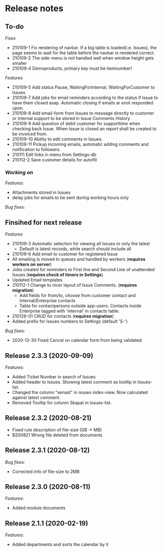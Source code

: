 # Release notes
## To-do
*Fixes*
* 210109-1 Fix rendering of navbar. If a big table is loaded(i.e. Issues), the page seems to wait for the table before the navbar is rendered correct.
* 210109-2 The side-menu is not handled well when window height gets smaller
* 210109-4 Demoproducts, primary key must be itemnumber!

*Features*
* 210109-5  Add status Pause, WaitingForInternal, WaitingForCustomer to Issues
* 210109-7  Add jobs for email reminders according to the status if Issue to have them closed asap. Automatic closing if emails ar enot responded upon.
* 210109-8  Add email-form from Issues to message directly to customer or internal support to be stored in Issue Comments History
* 210109-9  Add question of debit customer for supporttime when checking back Issue. When Issue is closed an report shall be created to be invoiced from.
* 210109-10 Ability to edit comments in Issues.
* 210109-11 Pickup incoming emails, automatic adding comments and notification to followers.
* 210111    Edit links in menu from Settings-db
* 210112-2  Save customer details for autofill


### ***Working on***
*Features:*
* Attachments stored in Issues
* delay jobs for emails to be sent during working hours only

*Bug fixes:*
## Finsihed for next release
*Features*
* 210109-3 Automatic selection for viewing all Issues or only the latest
    * Default is latest records, while search should include all
* 210109-6  Add email to customer for registered Issue
* All emailing is moved to queues and handled by workers (**requires workers on server**)
* Jobs created for reminders to First line and Second Line of unattended Issues (**requires check of timers in Settings**)
* Updated Email templates
* 210112-1  Change to nicer layout of Issue Comments. (**requires migration**)
    * Add fields for from/to, choose from customer contact and Internal/Enterprise contacts
    * Table for contactpersons outside app-users. Contacts inside Enterprise tagged with 'internal' in contacts table.
* 210126-01 CRUD for contacts (**requires migration**)
* Added prefix for Issues numbers to Settings (default 'S-')

*Bug fixes:*
* 2020-12-30 Fixed Cancel on calendar form from being validated
## **Release 2.3.3 (2020-09-09)**
*Features:*
* Added Ticket Number in search of Issues
* Added header to Issues. Showing latest comment as tooltip in Issues-list.
* Changed the column "senast" in issues index-view. Now calculated against latest comment.
* Removed Tooltip for column Skapat in Issues-list.

## **Release 2.3.2 (2020-08-21)**
* Fixed rule description of file-size (GB -> MB)
* B200821 Wrong file deleted from documents

## **Release 2.3.1 (2020-08-12)**
*Bug fixes:*
* Corrected info of file-size to 2MB
	
## **Release 2.3.0 (2020-08-11)**
*Features:*
* Added module documents
	
## **Release 2.1.1 (2020-02-19)**
*Features:*
* Added departments and sorts the calendar by it

